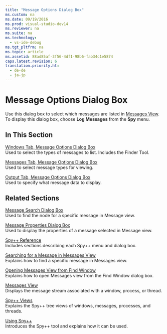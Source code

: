 ```yaml
---
title: "Message Options Dialog Box"
ms.custom: na
ms.date: 09/19/2016
ms.prod: visual-studio-dev14
ms.reviewer: na
ms.suite: na
ms.technology: 
  - vs-ide-debug
ms.tgt_pltfrm: na
ms.topic: article
ms.assetid: 88ad85af-3f56-4df1-98b6-fab34c1e5874
caps.latest.revision: 6
translation.priority.ht: 
  - de-de
  - ja-jp
---
```

# Message Options Dialog Box
Use this dialog box to select which messages are listed in [Messages View](../vs140/Messages-View.md). To display this dialog box, choose **Log Messages** from the **Spy** menu.  
  
## In This Section  
 [Windows Tab, Message Options Dialog Box](../vs140/Windows-Tab--Message-Options-Dialog-Box.md)  
 Used to select the types of messages to list. Includes the Finder Tool.  
  
 [Messages Tab, Message Options Dialog Box](../vs140/Messages-Tab--Message-Options-Dialog-Box.md)  
 Used to select message types for viewing.  
  
 [Output Tab, Message Options Dialog Box](../vs140/Output-Tab--Message-Options-Dialog-Box.md)  
 Used to specify what message data to display.  
  
## Related Sections  
 [Message Search Dialog Box](../vs140/Message-Search-Dialog-Box.md)  
 Used to find the node for a specific message in Message view.  
  
 [Message Properties Dialog Box](../vs140/Message-Properties-Dialog-Box.md)  
 Used to display the properties of a message selected in Message view.  
  
 [Spy++ Reference](../vs140/Spy---Reference.md)  
 Includes sections describing each Spy++ menu and dialog box.  
  
 [Searching for a Message in Messages View](../vs140/How-to--Search-for-a-Message-in-Messages-View.md)  
 Explains how to find a specific message in Messages view.  
  
 [Opening Messages View from Find Window](_asug_choosing_message_options)  
 Explains how to open Messages view from the Find Window dialog box.  
  
 [Messages View](../vs140/Messages-View.md)  
 Displays the message stream associated with a window, process, or thread.  
  
 [Spy++ Views](../vs140/Spy---Views.md)  
 Explains the Spy++ tree views of windows, messages, processes, and threads.  
  
 [Using Spy++](../vs140/Using-Spy--.md)  
 Introduces the Spy++ tool and explains how it can be used.